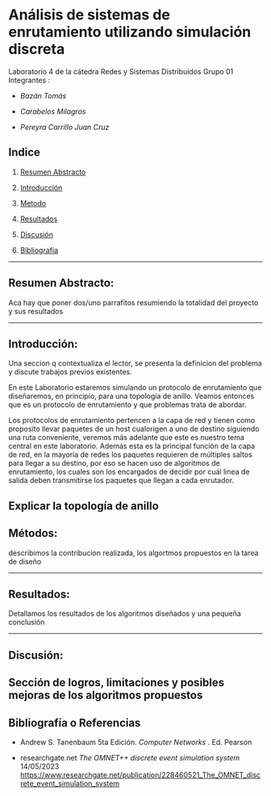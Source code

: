 # Análisis de sistemas de enrutamiento utilizando simulación discreta

Laboratorio 4 de la cátedra Redes y Sistemas Distribuidos 
Grupo 01
Integrantes :

-   *Bazán Tomás*
    
-   *Carabelos Milagros*
    
-   *Pereyra Carrillo Juan Cruz*

## Indice

1. [Resumen Abstracto](#Resumen-Abstracto:)

2. [Introducción](#Introducción:)

3. [Metodo](#Metos:)

7. [Resultados](#Resultados:)

8. [Discusión](#Discusión:)

9. [Bibliografía](#Bibliografía-o-Referencias)


---

## Resumen Abstracto:

Aca hay que poner dos/uno parrafitos resumiendo la totalidad del proyecto y sus resultados 
​

---

## Introducción: 

Una seccion q contextualiza el lector, se presenta la definicion del problema y discute trabajos previos existentes. 

En este Laboratorio estaremos simulando un protocolo de enrutamiento que diseñaremos, en principio, para una topología de anillo. Veamos entonces que es un protocolo de enrutamiento y que problemas trata de abordar.

Los protocolos de enrutamiento pertencen a la capa de red y tienen como proposito llevar paquetes de un host cualorigen a uno de destino siguiendo una ruta conveniente, veremos más adelante que este es nuestro tema central en este laboratorio. Además esta es la principal función de la capa de red, en la mayoría de redes los paquetes requieren de múltiples saltos para llegar a su destino, por eso se hacen uso de algoritmos de enrutamiento, los cuales son los encargados de decidir por cuál linea de salida deben transmitirse los paquetes que llegan a cada enrutador.

Explicar la topología de anillo
---

## Métodos: 
describimos la contribucion realizada, los algortmos propuestos en la tarea de diseño

---

## Resultados:
 Detallamos los resultados de los algoritmos diseñados y una pequeña conclusión
​
​
​
​
​
​
​
​
​
​
​
​
​
​
​
​
​
​

---

## Discusión:
 Sección de logros, limitaciones y posibles mejoras de los algoritmos propuestos
---

## Bibliografía o Referencias

- Andrew S. Tanenbaum 5ta Edición. *Computer Networks* . Ed. Pearson

-  researchgate.net *The OMNET++ discrete event simulation system* 14/05/2023 https://www.researchgate.net/publication/228460521_The_OMNET_discrete_event_simulation_system
